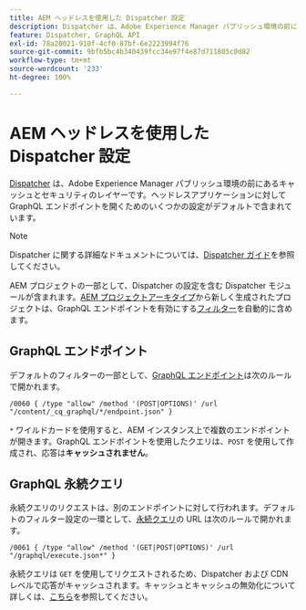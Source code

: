 ```yaml
---
title: AEM ヘッドレスを使用した Dispatcher 設定
description: Dispatcher は、Adobe Experience Manager パブリッシュ環境の前にあるキャッシュとセキュリティのレイヤーです。ヘッドレスアプリケーションに対して GraphQL エンドポイントを開くには、いくつかの設定が使用されます。
feature: Dispatcher, GraphQL API
exl-id: 78a20021-910f-4cf0-87bf-6e2223994f76
source-git-commit: 9bfb5bc4b340439fcc34e97f4e87d711805c0d82
workflow-type: tm+mt
source-wordcount: '233'
ht-degree: 100%

---
```


# AEM ヘッドレスを使用した Dispatcher 設定

[Dispatcher](https://experienceleague.adobe.com/docs/experience-manager-dispatcher/using/dispatcher.html?lang=ja) は、Adobe Experience Manager パブリッシュ環境の前にあるキャッシュとセキュリティのレイヤーです。ヘッドレスアプリケーションに対して GraphQL エンドポイントを開くためのいくつかの設定がデフォルトで含まれています。

>[!NOTE]
>
>Dispatcher に関する詳細なドキュメントについては、[Dispatcher ガイド](https://experienceleague.adobe.com/docs/experience-manager-dispatcher/using/dispatcher.html)を参照してください。

AEM プロジェクトの一部として、Dispatcher の設定を含む Dispatcher モジュールが含まれます。[AEM プロジェクトアーキタイプ](https://github.com/adobe/aem-project-archetype)から新しく生成されたプロジェクトは、GraphQL エンドポイントを有効にする[フィルター](https://experienceleague.adobe.com/docs/experience-manager-dispatcher/using/configuring/dispatcher-configuration.html?lang=ja#defining-a-filter)を自動的に含めます。

## GraphQL エンドポイント

デフォルトのフィルターの一部として、[GraphQL エンドポイント](/help/headless/graphql-api/graphql-endpoint.md)は次のルールで開かれます。

```
/0060 { /type "allow" /method '(POST|OPTIONS)' /url "/content/_cq_graphql/*/endpoint.json" }
```

`*` ワイルドカードを使用すると、AEM インスタンス上で複数のエンドポイントが開きます。GraphQL エンドポイントを使用したクエリは、`POST` を使用して作成され、応答は&#x200B;**キャッシュされません**。

## GraphQL 永続クエリ

永続クエリのリクエストは、別のエンドポイントに対して行われます。デフォルトのフィルター設定の一環として、[永続クエリ](/help/headless/graphql-api/persisted-queries.md)の URL は次のルールで開かれます。

```
/0061 { /type "allow" /method '(GET|POST|OPTIONS)' /url "/graphql/execute.json*" }
```

永続クエリは `GET` を使用してリクエストされるため、Dispatcher および CDN レベルで応答がキャッシュされます。キャッシュとキャッシュの無効化について詳しくは、[こちら](/help/implementing/dispatcher/caching.md)を参照してください。
